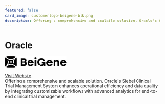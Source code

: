 ```yaml
---
featured: false
card_image: customerlogo-beigene-blk.png
description: Offering a comprehensive and scalable solution, Oracle's Siebel Clinical Trial Management System enhances operational efficiency and data quality by integrating customizable workflows with advanced analytics for end-to-end clinical trial management.
---
```


# Oracle
<img src="customerlogo-beigene-blk.png" alt="Logo" style="max-width: 200px; height: auto;">

<a href="https://www.oracle.com/life-sciences/clinical-trials/clinical-trial-management/">Visit Website</a>  
Offering a comprehensive and scalable solution, Oracle's Siebel Clinical Trial Management System enhances operational efficiency and data quality by integrating customizable workflows with advanced analytics for end-to-end clinical trial management.
